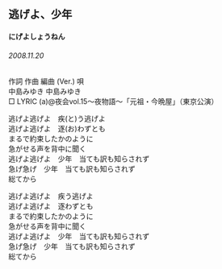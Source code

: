 ## 逃げよ、少年
#### にげよしょうねん
###### 2008.11.20


作詞  作曲  編曲 (Ver.)   唄   
中島みゆき   中島みゆき          
□ LYRIC (a)@夜会vol.15～夜物語～「元祖・今晩屋」（東京公演）   
   
逃げよ逃げよ　疾(と)う逃げよ   
逃げよ逃げよ　逐(お)わずとも   
まるで約束したかのように   
急がせる声を背中に聞く   
逃げよ逃げよ　少年　当ても訳も知らされず   
急げ急げ　少年　当ても訳も知らされず   
総てから   
   
逃げよ逃げよ　疾う逃げよ   
逃げよ逃げよ　逐わずとも   
まるで約束したかのように   
急がせる声を背中に聞く   
逃げよ逃げよ　少年　当ても訳も知らされず   
急げ急げ　少年　当ても訳も知らされず   
総てから   